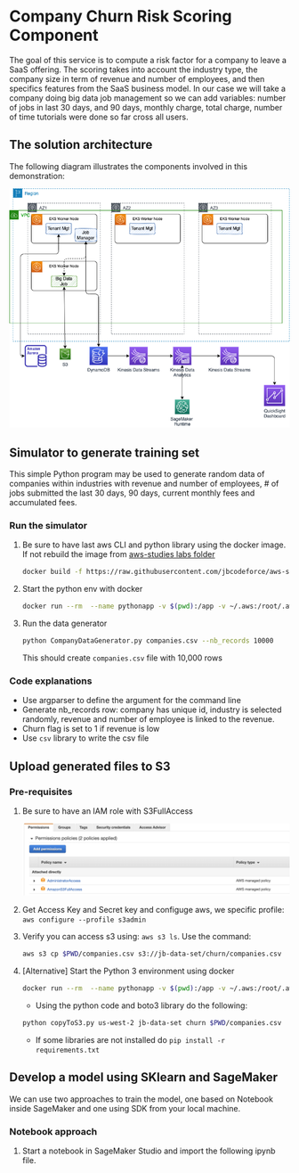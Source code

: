 # Company Churn Risk Scoring Component

The goal of this service is to compute a risk factor for a company to leave a SaaS offering. The scoring takes into account the industry type, the company size in term of revenue and number of employees, and then specifics features from the SaaS business model. In our case we will take a company doing big data job management so we can add 
 variables: number of jobs in last 30 days, and 90 days, monthly  charge, total charge, number of time tutorials were done so far cross all users.    

## The solution architecture

The following diagram illustrates the components involved in this demonstration:

![](../docs/diagrams/solution-comp-view.drawio.png)


## Simulator to generate training set

This simple Python program may be used to generate random data of companies within industries with revenue and number of employees, # of jobs submitted the last 30 days, 90 days, current monthly fees and accumulated fees. 

### Run the simulator


1. Be sure to have last aws CLI and python library using the docker image. If not rebuild the image from [aws-studies labs folder](https://github.com/jbcodeforce/aws-studies/tree/main/labs)

    ```sh
    docker build -f https://raw.githubusercontent.com/jbcodeforce/aws-studies/main/labs/Dockerfile -t jbcodeforce/aws-python .
    ```

1. Start the python env with docker

    ```sh
    docker run --rm  --name pythonapp -v $(pwd):/app -v ~/.aws:/root/.aws -it  -p 5000:5000 jbcodeforce/aws-python bash
    ```

1. Run the data generator

    ```sh
    python CompanyDataGenerator.py companies.csv --nb_records 10000
    ```

    This should create `companies.csv` file with 10,000 rows

### Code explanations

* Use argparser to define the argument for the command line
* Generate nb_records row: company has unique id, industry is selected randomly, revenue and number of employee is linked to the revenue.
* Churn flag is set to 1 if revenue is low
* Use `csv` library to write the csv file


## Upload generated files to S3

### Pre-requisites

1. Be sure to have an IAM role with S3FullAccess

    ![](../docs/images/s3-policy.png)

1. Get Access Key and Secret key and configuge aws, we specific profile: `aws configure --profile s3admin`

1. Verify you can access s3 using: `aws s3 ls`. Use the command:

    ```sh
    aws s3 cp $PWD/companies.csv s3://jb-data-set/churn/companies.csv  --profile s3admin
    ```

1. [Alternative] Start the Python 3 environment using docker

    ```sh
    docker run --rm  --name pythonapp -v $(pwd):/app -v ~/.aws:/root/.aws -it  -p 5000:5000 jbcodeforce/aws-python bash
    ```

    * Using the python code and boto3 library do the following:

    ```sh
    python copyToS3.py us-west-2 jb-data-set churn $PWD/companies.csv 
    ```

    * If some libraries are not installed do `pip install -r requirements.txt`


## Develop a model using SKlearn and SageMaker

We can use two approaches to train the model, one based on Notebook inside SageMaker and one using SDK from your local machine.

### Notebook approach

1. Start a notebook in SageMaker Studio and import the following ipynb file.
